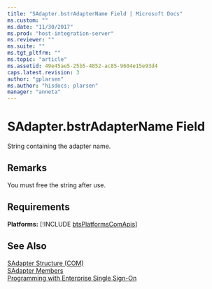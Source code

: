```yaml
---
title: "SAdapter.bstrAdapterName Field | Microsoft Docs"
ms.custom: ""
ms.date: "11/30/2017"
ms.prod: "host-integration-server"
ms.reviewer: ""
ms.suite: ""
ms.tgt_pltfrm: ""
ms.topic: "article"
ms.assetid: 49e45ae5-25b5-4852-ac85-9604e15e93d4
caps.latest.revision: 3
author: "gplarsen"
ms.author: "hisdocs; plarsen"
manager: "anneta"
---
```

# SAdapter.bstrAdapterName Field
String containing the adapter name.  
  
## Remarks  
 You must free the string after use.  
  
## Requirements  
 <strong>Platforms:</strong>  [!INCLUDE [btsPlatformsComApis](../includes/btsplatformscomapis-md.md)]  
  
## See Also  
 [SAdapter Structure (COM)](../esso/sadapter-structure-com.md)   
 [SAdapter Members](../esso/sadapter-members.md)   
 [Programming with Enterprise Single Sign-On](../esso/programming-with-enterprise-single-sign-on.md)